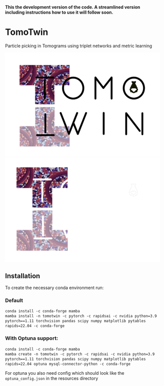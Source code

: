 **This the development version of the code. A streamlined version including instructions how to use it will follow soon.**

# TomoTwin

Particle picking in Tomograms using triplet networks and metric learning

![TomoTwin Logo](resources/images/TomoTwin_black_transparent_cropped.png#gh-light-mode-only)
![TomoTwin Logo](resources/images/TomoTwin_white_transparent_cropped.png#gh-dark-mode-only)


## Installation

To create the necessary conda environment run:

### Default
```
conda install -c conda-forge mamba
mamba install -n tomotwin -c pytorch -c rapidsai -c nvidia python=3.9 pytorch==1.11 torchvision pandas scipy numpy matplotlib pytables rapids=22.04 -c conda-forge
```
### With Optuna support:
```
conda install -c conda-forge mamba
mamba create -n tomotwin -c pytorch -c rapidsai -c nvidia python=3.9 pytorch==1.11 torchvision pandas scipy numpy matplotlib pytables rapids=22.04 optuna mysql-connector-python -c conda-forge
```
For optuna you also need config which should look like the `optuna_config.json` in the resources directory



